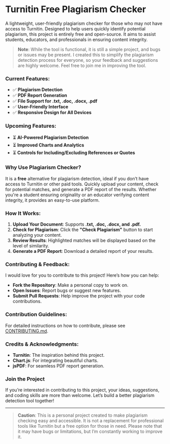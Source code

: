 # **Turnitin Free Plagiarism Checker**

A lightweight, user-friendly plagiarism checker for those who may not have access to Turnitin. Designed to help users quickly identify potential plagiarism, this project is entirely free and open-source. It aims to assist students, educators, and professionals in ensuring content integrity.

> **Note**: While the tool is functional, it is still a simple project, and bugs or issues may be present. I created this to simplify the plagiarism detection process for everyone, so your feedback and suggestions are highly welcome. Feel free to join me in improving the tool.

### **Current Features:**

- ✅ **Plagiarism Detection**  
- ✅ **PDF Report Generation**  
- ✅ **File Support for .txt, .doc, .docx, .pdf**  
- ✅ **User-Friendly Interface**  
- ✅ **Responsive Design for All Devices**

### **Upcoming Features:**

- ⏳ **AI-Powered Plagiarism Detection**  
- ⏳ **Improved Charts and Analytics**  
- ⏳ **Controls for Including/Excluding References or Quotes**


### **Why Use Plagiarism Checker?**

It is a **free** alternative for plagiarism detection, ideal if you don’t have access to Turnitin or other paid tools. Quickly upload your content, check for potential matches, and generate a PDF report of the results. Whether you're a student ensuring originality or an educator verifying content integrity, it provides an easy-to-use platform.


### **How It Works:**

1. **Upload Your Document**: Supports **.txt, .doc, .docx, and .pdf.**
2. **Check for Plagiarism**: Click the **"Check Plagiarism"** button to start analyzing your content.
3. **Review Results**: Highlighted matches will be displayed based on the level of similarity.
4. **Generate a PDF Report**: Download a detailed report of your results.

### **Contributing & Feedback:**

I would love for you to contribute to this project! Here’s how you can help:

- **Fork the Repository**: Make a personal copy to work on.
- **Open Issues**: Report bugs or suggest new features.
- **Submit Pull Requests**: Help improve the project with your code contributions.

### **Contribution Guidelines**: 

For detailed instructions on how to contribute, please see [CONTRIBUTING.md](./CONTRIBUTING.md).

### **Credits & Acknowledgments:**

- **Turnitin**: The inspiration behind this project.
- **Chart.js**: For integrating beautiful charts.
- **jsPDF**: For seamless PDF report generation.

### **Join the Project**

If you’re interested in contributing to this project, your ideas, suggestions, and coding skills are more than welcome. Let’s build a better plagiarism detection tool together!

---

> **Caution**: This is a personal project created to make plagiarism checking easy and accessible. It is not a replacement for professional tools like Turnitin but a free option for those in need. Please note that it may have bugs or limitations, but I’m constantly working to improve it.
